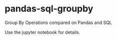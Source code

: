 # pandas-sql-groupby
Group By Operations compared on Pandas and SQL

Use the jupyter notebook for details.
